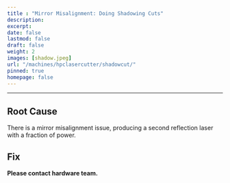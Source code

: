 ```yaml
---
title : "Mirror Misalignment: Doing Shadowing Cuts"
description: 
excerpt: 
date: false
lastmod: false
draft: false
weight: 2
images: [shadow.jpeg]
url: "/machines/hpclasercutter/shadowcut/"
pinned: true
homepage: false
---
```

---

## Root Cause

There is a mirror misalignment issue, producing a second reflection laser with a fraction of power.

## Fix

**Please contact hardware team.**

<!-- **<span style="color:green">However if you fancy a challenge and fix this issue:</span>**

Mechanism of the laser cutter: -->

<br>